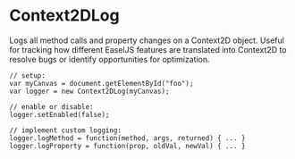 # Context2DLog

Logs all method calls and property changes on a Context2D object. Useful for tracking how different EaselJS features are translated into Context2D to resolve bugs or identify opportunities for optimization.

	// setup:
	var myCanvas = document.getElementById("foo");
	var logger = new Context2DLog(myCanvas);
	
	// enable or disable:
	logger.setEnabled(false);
	
	// implement custom logging:
	logger.logMethod = function(method, args, returned) { ... }
	logger.logProperty = function(prop, oldVal, newVal) { ... }
